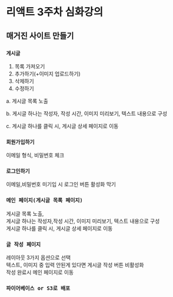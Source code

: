 # 리액트 3주차 심화강의

## 매거진 사이트 만들기

### `게시글`

1. 목록 가져오기
2. 추가하기(+이미지 업로드하기)
3. 삭제하기
4. 수정하기

a. 게시글 목록 노출

b. 게시글 하나는 작성자, 작성 시간, 이미지 미리보기, 텍스트 내용으로 구성

c. 게시글 하나를 클릭 시, 게시글 상세 페이지로 이동

### `회원가입하기`
이메일 형식, 비밀번호 체크

### `로그인하기`
이메일,비밀번호 미기입 시 로그인 버튼 활성화 막기

### `메인 페이지(게시글 목록 페이지)`
게시글 목록 노출,  
게시글 하나는 작성자,작성 시간, 이미지 미리보기, 텍스트 내용으로 구성  
게시글 하나를 클릭 시, 게시글 상세 페이지로 이동

### `글 작성 페이지`
레이아웃 3가지 옵션으로 선택  
텍스트, 이미지 중 입력 안된게 있다면 게시글 작성 버튼 비활성화  
작성 완료시 메인 페이지로 이동


### `파이어베이스 or S3로 배포`